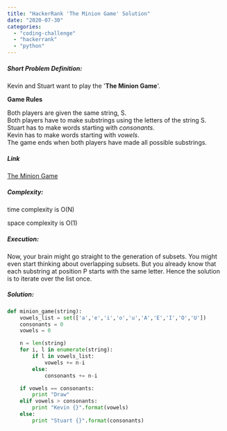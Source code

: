 ```yaml
---
title: "HackerRank 'The Minion Game' Solution"
date: "2020-07-30"
categories: 
  - "coding-challenge"
  - "hackerrank"
  - "python"
---
```


##### Short Problem Definition:

Kevin and Stuart want to play the '**The Minion Game**'.

**Game Rules**

Both players are given the same string, S.  
Both players have to make substrings using the letters of the string S.  
Stuart has to make words starting with _consonants_.  
Kevin has to make words starting with _vowels_.  
The game ends when both players have made all possible substrings.

##### Link

[The Minion Game](https://www.hackerrank.com/challenges/the-minion-game/problem)

##### Complexity:

time complexity is O(N)

space complexity is O(1)

##### Execution:

Now, your brain might go straight to the generation of subsets. You might even start thinking about overlapping subsets. But you already know that each substring at position P starts with the same letter. Hence the solution is to iterate over the list once.

##### Solution:

```python
def minion_game(string):
    vowels_list = set(['a','e','i','o','u','A','E','I','O','U'])
    consonants = 0
    vowels = 0

    n = len(string)
    for i, l in enumerate(string):
        if l in vowels_list:
            vowels += n-i
        else:
            consonants += n-i

    if vowels == consonants:
        print "Draw"
    elif vowels > consonants:
        print "Kevin {}".format(vowels)
    else:
        print "Stuart {}".format(consonants)
```
